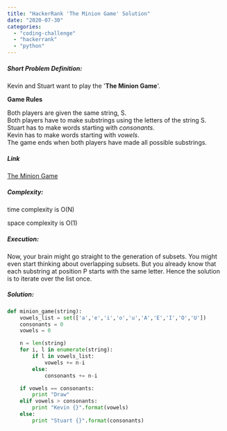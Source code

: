 ```yaml
---
title: "HackerRank 'The Minion Game' Solution"
date: "2020-07-30"
categories: 
  - "coding-challenge"
  - "hackerrank"
  - "python"
---
```


##### Short Problem Definition:

Kevin and Stuart want to play the '**The Minion Game**'.

**Game Rules**

Both players are given the same string, S.  
Both players have to make substrings using the letters of the string S.  
Stuart has to make words starting with _consonants_.  
Kevin has to make words starting with _vowels_.  
The game ends when both players have made all possible substrings.

##### Link

[The Minion Game](https://www.hackerrank.com/challenges/the-minion-game/problem)

##### Complexity:

time complexity is O(N)

space complexity is O(1)

##### Execution:

Now, your brain might go straight to the generation of subsets. You might even start thinking about overlapping subsets. But you already know that each substring at position P starts with the same letter. Hence the solution is to iterate over the list once.

##### Solution:

```python
def minion_game(string):
    vowels_list = set(['a','e','i','o','u','A','E','I','O','U'])
    consonants = 0
    vowels = 0

    n = len(string)
    for i, l in enumerate(string):
        if l in vowels_list:
            vowels += n-i
        else:
            consonants += n-i

    if vowels == consonants:
        print "Draw"
    elif vowels > consonants:
        print "Kevin {}".format(vowels)
    else:
        print "Stuart {}".format(consonants)
```
